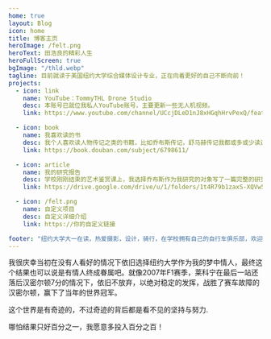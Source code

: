 ```yaml
---
home: true
layout: Blog
icon: home
title: 博客主页
heroImage: /felt.png
heroText: 田浩良的精彩人生
heroFullScreen: true
bgImage: "/thld.webp"
tagline: 目前就读于美国纽约大学综合媒体设计专业，正在向着更好的自己不断向前！
projects:
  - icon: link
    name: YouTube：TommyTHL Drone Studio
    desc: 本账号已就位我私人YouTube账号，主要更新一些无人机视频。
    link: https://www.youtube.com/channel/UCcjDLeD1nJ8xHGqhHrvPexQ/featured

  - icon: book
    name: 我喜欢读的书
    desc: 我个人喜欢读人物传记之类的书籍，比如乔布斯传记，舒马赫传记我都或多或少读过一些，也包括罗曼罗兰的名人传。
    link: https://book.douban.com/subject/6798611/

  - icon: article
    name: 我的研究报告
    desc: 学校刚刚结束的艺术鉴赏课上，我选择乔布斯作为我研究的对象写了一篇完整的研究报告。
    link: https://drive.google.com/drive/u/1/folders/1t4R79b1zaxS-XQVw5jsNcoAVyCCPbHQZ

  - icon: /felt.png
    name: 自定义项目
    desc: 自定义详细介绍
    link: https://你的自定义链接

footer: "纽约大学大一在读，热爱摄影，设计，骑行，在学校拥有自己的自行车俱乐部，欢迎大家加入。"
---
```


我很庆幸当初在没有人看好的情况下依旧选择纽约大学作为我的梦中情人，最终这个结果也可以说是有情人终成眷属吧。就像2007年F1赛季，莱科宁在最后一站还落后汉密尔顿7分的情况下，依旧不放弃，以绝对稳定的发挥，战胜了赛车故障的汉密尔顿，赢下了当年的世界冠军。

这个世界是有奇迹的，不过奇迹的背后都是看不见的坚持与努力.

哪怕结果只好百分之一，我愿意多投入百分之百！
